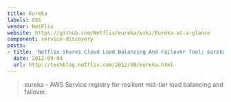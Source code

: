 ```yaml
---
title: Eureka
labels: OSS
vendor: NetFlix
website: https://github.com/Netflix/eureka/wiki/Eureka-at-a-glance
component: service-discovery
posts:
- title: 'Netflix Shares Cloud Load Balancing And Failover Tool: Eureka!'
  date: 2012-09-04
  url: http://techblog.netflix.com/2012/09/eureka.html
---
```

> eureka - AWS Service registry for resilient mid-tier load balancing and failover.
